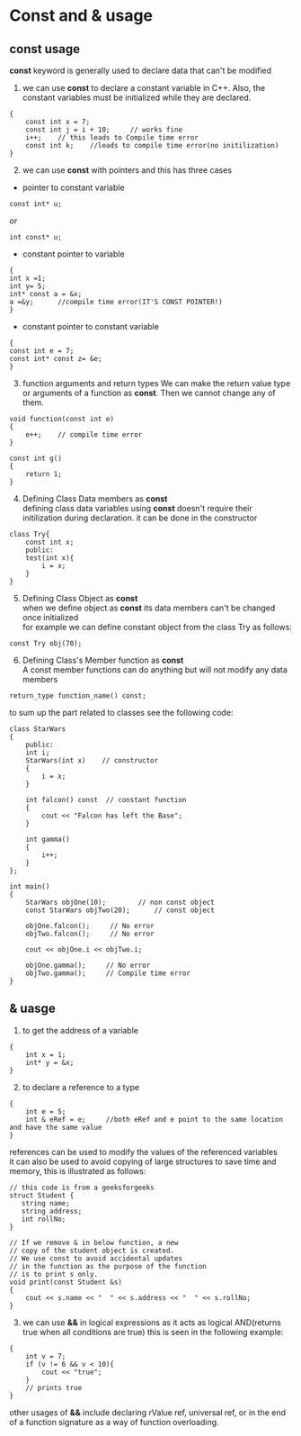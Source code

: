 # Const and & usage
## const usage  
**const** keyword is generally used to declare data that can't be modified
1. we can use **const** to declare a constant variable in C++. Also, the constant variables must be initialized while they are declared.

```
{
    const int x = 7;
    const int j = i + 10;     // works fine
    i++;    // this leads to Compile time error   
    const int k;    //leads to compile time error(no initilization)
}

```

2. we can use **const** with pointers and this has three cases
- pointer to constant variable

``` 
const int* u;
```

*or*

```
int const* u;
```

- constant pointer to variable

```
{
int x =1;
int y= 5;
int* const a = &x;  
a =&y;      //compile time error(IT'S CONST POINTER!) 
}
```

- constant pointer to constant variable

```
{
const int e = 7;
const int* const z= &e; 
}
```

3. function arguments and return types
We can make the return value type or arguments of a function as **const**. Then we cannot change any of them.

```
void function(const int e)
{
    e++;    // compile time error
}
```

```
const int g()
{
    return 1;
}
```

4. Defining Class Data members as **const** <br/>
defining class data variables using **const** doesn't require their initilization during declaration. it can be done in the constructor

```
class Try{
    const int x;
    public:
    test(int x){
        i = x;
    }
}
```

5. Defining Class Object as **const** <br/>
when we define object as **const** its data members can't be changed once initialized <br/>
for example we can define constant object from the class Try as follows:

```
const Try obj(70);
```

6. Defining Class's Member function as **const** <br/>
A const member functions can do anything but will not modify any data members

```
return_type function_name() const;
```

to sum up the part related to classes see the following code:

```
class StarWars
{
    public:
    int i;
    StarWars(int x)    // constructor
    { 
        i = x; 
    }

    int falcon() const  // constant function
    { 
        cout << "Falcon has left the Base";
    }

    int gamma()
    { 
        i++; 
    }
};

int main()
{
    StarWars objOne(10);        // non const object
    const StarWars objTwo(20);      // const object

    objOne.falcon();     // No error
    objTwo.falcon();     // No error

    cout << objOne.i << objTwo.i;

    objOne.gamma();     // No error
    objTwo.gamma();     // Compile time error
}
```

## & uasge
1. to get the address of a variable

```
{
    int x = 1;
    int* y = &x;
}
```

2. to declare a reference to a type

```
{
    int e = 5;
    int & eRef = e;     //both eRef and e point to the same location and have the same value
}
```

references can be used to modify the values of the referenced variables <br/>
it can also be used to avoid copying of large structures to save time and memory, this is illustrated as follows:

```
// this code is from a geeksforgeeks
struct Student {
   string name;
   string address;
   int rollNo;
}
  
// If we remove & in below function, a new
// copy of the student object is created. 
// We use const to avoid accidental updates 
// in the function as the purpose of the function
// is to print s only.
void print(const Student &s)
{
    cout << s.name << "  " << s.address << "  " << s.rollNo;
} 
```

3. we can use **&&** in logical expressions as it acts as logical AND(returns true when all conditions are true)
this is seen in the following example:

```
{
    int v = 7;
    if (v != 6 && v < 10){
        cout << "true";
    }
    // prints true
}
```

other usages of **&&** include declaring rValue ref, universal ref, or in the end of a function signature as a way of function overloading.
